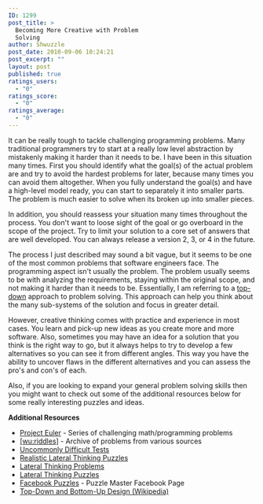 ```yaml
---
ID: 1299
post_title: >
  Becoming More Creative with Problem
  Solving
author: Shwuzzle
post_date: 2010-09-06 10:24:21
post_excerpt: ""
layout: post
published: true
ratings_users:
  - "0"
ratings_score:
  - "0"
ratings_average:
  - "0"
---
```

It can be really tough to tackle challenging programming problems. Many traditional programmers try to start at a really low level abstraction by mistakenly making it harder than it needs to be. I have been in this situation many times. First you should identify what the goal(s) of the actual problem are and try to avoid the hardest problems for later, because many times you can avoid them altogether. When you fully understand the goal(s) and have a high-level model ready, you can start to separately it into smaller parts. The problem is much easier to solve when its broken up into smaller pieces.

In addition, you should reassess your situation many times throughout the process. You don't want to loose sight of the goal or go overboard in the scope of the project. Try to limit your solution to a core set of answers that are well developed. You can always release a version 2, 3, or 4 in the future.

The process I just described may sound a bit vague, but it seems to be one of the most common problems that software engineers face. The programming aspect isn't usually the problem. The problem usually seems to be with analyzing the requirements, staying within the original scope, and not making it harder than it needs to be. Essentially, I am referring to a <a href="http://en.wikipedia.org/wiki/Top-down_and_bottom-up_design">top-down</a> approach to problem solving. This approach can help you think about the many sub-systems of the solution and focus in greater detail.

However, creative thinking comes with practice and experience in most cases. You learn and pick-up new ideas as you create more and more software. Also, sometimes you may have an idea for a solution that you think is the right way to go, but it always helps to try to develop a few alternatives so you can see it from different angles. This way you have the ability to uncover flaws in the different alternatives and you can assess the pro's and con's of each.

Also, if you are looking to expand your general problem solving skills then you might want to check out some of the additional resources below for some really interesting puzzles and ideas.

<strong>Additional Resources</strong>
<ul>
	<li><a href="http://projecteuler.net/">Project Euler</a> - Series of challenging math/programming problems</li>
	<li><a href="http://www.ocf.berkeley.edu/~wwu/riddles/intro.shtml">[wu:riddles]</a> - Archive of problems from various sources</li>
	<li><a href="http://www.eskimo.com/~miyaguch/">Uncommonly Difficult Tests</a></li>
	<li><a href="http://www.rinkworks.com/brainfood/p/latreal1.shtml">Realistic Lateral Thinking Puzzles</a></li>
	<li><a href="http://www.folj.com/lateral/">Lateral Thinking Problems</a></li>
	<li><a href="http://www.jamesabela.co.uk/intermediate/Lateral.html">Lateral Thinking Puzzles</a></li>
	<li><a href="http://www.facebook.com/careers/puzzles.php">Facebook Puzzles</a> - Puzzle Master Facebook Page</li>
	<li><a href="http://en.wikipedia.org/wiki/Top-down_and_bottom-up_design">Top-Down and Bottom-Up Design (Wikipedia)</a></li>
</ul>
